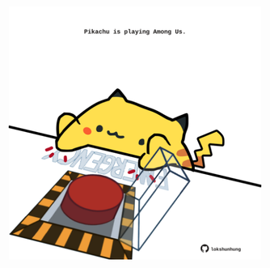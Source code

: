 <!-- built at 08/12/2024, 11:00:38 UTC -->
<p align="center">
  <img width="500" height="500" src="./ReadmeImage.svg">
</p>
